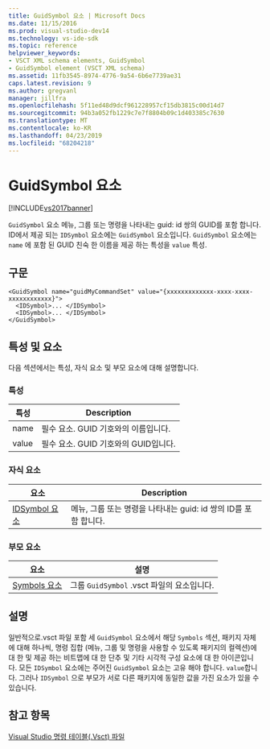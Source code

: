```yaml
---
title: GuidSymbol 요소 | Microsoft Docs
ms.date: 11/15/2016
ms.prod: visual-studio-dev14
ms.technology: vs-ide-sdk
ms.topic: reference
helpviewer_keywords:
- VSCT XML schema elements, GuidSymbol
- GuidSymbol element (VSCT XML schema)
ms.assetid: 11fb3545-8974-4776-9a54-6b6e7739ae31
caps.latest.revision: 9
ms.author: gregvanl
manager: jillfra
ms.openlocfilehash: 5f11ed48d9dcf961228957cf15db3815c00d14d7
ms.sourcegitcommit: 94b3a052fb1229c7e7f8804b09c1d403385c7630
ms.translationtype: MT
ms.contentlocale: ko-KR
ms.lasthandoff: 04/23/2019
ms.locfileid: "68204218"
---
```

# <a name="guidsymbol-element"></a>GuidSymbol 요소
[!INCLUDE[vs2017banner](../includes/vs2017banner.md)]

`GuidSymbol` 요소 메뉴, 그룹 또는 명령을 나타내는 guid: id 쌍의 GUID를 포함 합니다. ID에서 제공 되는 `IDSymbol` 요소에는 `GuidSymbol` 요소입니다. `GuidSymbol` 요소에는 `name` 에 포함 된 GUID 친숙 한 이름을 제공 하는 특성을 `value` 특성.  
  
## <a name="syntax"></a>구문  
  
```  
<GuidSymbol name="guidMyCommandSet" value="{xxxxxxxxxxxxx-xxxx-xxxx-xxxxxxxxxxxx}">  
  <IDSymbol>... </IDSymbol>  
  <IDSymbol>... </IDSymbol>  
</GuidSymbol>  
```  
  
## <a name="attributes-and-elements"></a>특성 및 요소  
 다음 섹션에서는 특성, 자식 요소 및 부모 요소에 대해 설명합니다.  
  
### <a name="attributes"></a>특성  
  
|특성|Description|  
|---------------|-----------------|  
|name|필수 요소. GUID 기호와의 이름입니다.|  
|value|필수 요소. GUID 기호와의 GUID입니다.|  
  
### <a name="child-elements"></a>자식 요소  
  
|요소|Description|  
|-------------|-----------------|  
|[IDSymbol 요소](../extensibility/idsymbol-element.md)|메뉴, 그룹 또는 명령을 나타내는 guid: id 쌍의 ID를 포함 합니다.|  
  
### <a name="parent-elements"></a>부모 요소  
  
|요소|설명|  
|-------------|-----------------|  
|[Symbols 요소](../extensibility/symbols-element.md)|그룹 `GuidSymbol` .vsct 파일의 요소입니다.|  
  
## <a name="remarks"></a>설명  
 일반적으로.vsct 파일 포함 세 `GuidSymbol` 요소에서 해당 `Symbols` 섹션, 패키지 자체에 대해 하나씩, 명령 집합 (메뉴, 그룹 및 명령을 사용할 수 있도록 패키지의 컬렉션)에 대 한 및 제공 하는 비트맵에 대 한 단추 및 기타 시각적 구성 요소에 대 한 아이콘입니다. 모든 `IDSymbol` 요소에는 주어진 `GuidSymbol` 요소는 고유 해야 합니다. `value`합니다. 그러나 `IDSymbol` 으로 부모가 서로 다른 패키지에 동일한 값을 가진 요소가 있을 수 있습니다.  
  
## <a name="see-also"></a>참고 항목  
 [Visual Studio 명령 테이블(.Vsct) 파일](../extensibility/internals/visual-studio-command-table-dot-vsct-files.md)
